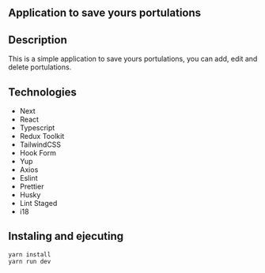 ## Application to save yours portulations

## Description
This is a simple application to save yours portulations, you can add, edit and delete portulations.

## Technologies
- Next 
- React
- Typescript
- Redux Toolkit
- TailwindCSS
- Hook Form
- Yup
- Axios
- Eslint
- Prettier
- Husky
- Lint Staged
- i18

## Instaling and ejecuting
```
yarn install
yarn run dev
```